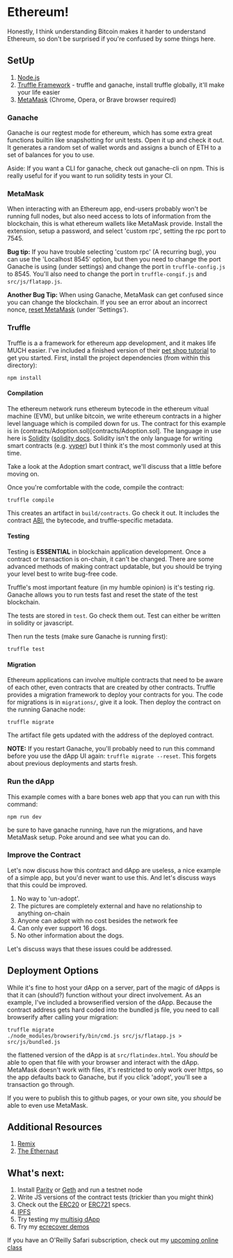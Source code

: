 # Ethereum!

Honestly, I think understanding Bitcoin makes it harder to understand
Ethereum, so don't be surprised if you're confused by some things here.

## SetUp

1. [Node.js]
2. [Truffle Framework] - truffle and ganache, install truffle globally, it'll
make your life easier
3. [MetaMask] (Chrome, Opera, or Brave browser required)

### Ganache

Ganache is our regtest mode for ethereum, which has some extra great functions
builtin like snapshotting for unit tests. Open it up and check it out.
It generates a random set of wallet words and assigns a bunch of ETH
to a set of balances for you to use.

Aside: If you want a CLI for ganache, check out ganache-cli on npm. This
is really useful for if you want to run solidity tests in your CI.

### MetaMask

When interacting with an Ethereum app, end-users probably won't be running full
nodes, but also need access to lots of information from the blockchain, this
is what ethereum wallets like MetaMask provide. Install the extension,
setup a password, and select 'custom rpc', setting the rpc port to 7545.

**Bug tip:** If you have trouble selecting 'custom rpc' (A recurring bug), you can
use the 'Localhost 8545' option, but then you need to change the port
Ganache is using (under settings) and change the port in `truffle-config.js`
to 8545. You'll also need to change the port in `truffle-congif.js` and
`src/js/flatapp.js`.

**Another Bug Tip:** When using Ganache, MetaMask can get confused
since you can change the blockchain. If you see an error about an incorrect
nonce, [reset MetaMask] (under 'Settings').


### Truffle

Truffle is a a framework for ethereum app development, and it makes life
MUCH easier. I've included a finished version of their [pet shop tutorial]
to get you started. First, install the project dependencies (from within
this directory):

```
npm install
```

#### Compilation

The ethereum network runs ethereum bytecode in the ethereum vitual machine (EVM),
but unlike bitcoin, we write ethereum contracts in a higher level language
which is compiled down for us. The contract for this example is in
(contracts/Adoption.sol)[contracts/Adoption.sol]. The language in use here
is [Solidity] ([solidity docs]. Solidity isn't the only language for writing
smart contracts (e.g. [vyper]) but I think it's the most commonly used at this
time.

Take a look at the Adoption smart contract, we'll discuss that a little
before moving on.

Once you're comfortable with the code, compile the contract:

```
truffle compile
```

This creates an artifact in `build/contracts`. Go check it out.
It includes the contract [ABI], the bytecode, and truffle-specific metadata.

#### Testing

Testing is **ESSENTIAL** in blockchain application development.
Once a contract or transaction is on-chain, it can't be changed. There are
some advanced methods of making contract updatable, but you should
be trying your level best to write bug-free code.

Truffle's most important feature (in my humble opinion) is it's testing rig.
Ganache allows you to run tests fast and reset the state of the test blockchain.

The tests are stored in `test`. Go check them out. Test can either
be written in solidity or javascript. 

Then run the tests (make sure Ganache is running first):

```
truffle test
```

#### Migration

Ethereum applications can involve multiple contracts that need to
be aware of each other, even contracts that are created by other contracts.
Truffle provides a migration framework to deploy your contracts for you.
The code for migrations is in `migrations/`, give it a look. Then
deploy the contract on the running Ganache node:

```
truffle migrate
```

The artifact file gets updated with the address of the deployed contract.

**NOTE:** If you restart Ganache, you'll probably need to run this command
before you use the dApp UI again: `truffle migrate --reset`. This forgets
about previous deployments and starts fresh.


### Run the dApp

This example comes with a bare bones web app that you can run with this command:

```
npm run dev
```

be sure to have ganache running, have run the migrations,
and have MetaMask setup. Poke around and see what you can do.


### Improve the Contract

Let's now discuss how this contract and dApp are useless, a nice example of
a simple app, but you'd never want to use this. And let's discuss
ways that this could be improved.

1. No way to 'un-adopt'.
2. The pictures are completely external and have no relationship to anything on-chain
3. Anyone can adopt with no cost besides the network fee
4. Can only ever support 16 dogs.
5. No other information about the dogs.

Let's discuss ways that these issues could be addressed.

## Deployment Options

While it's fine to host your dApp on a server, part of the magic of dApps
is that it can (should?) function without your direct involvement.
As an example, I've included a browserified version of the dApp.
Because the contract address gets hard coded into the bundled js file,
you need to call browserify after calling your migration:

```
truffle migrate
./node_modules/browserify/bin/cmd.js src/js/flatapp.js > src/js/bundled.js
```

the flattened version of the dApp is at `src/flatindex.html`. You *should*
be able to open that file with your browser and interact with the dApp.
MetaMask doesn't work with files, it's restricted to only work over https,
so the app defaults back to Ganache, but if you click 'adopt', you'll see
a transaction go through.

If you were to publish this to github pages, or your own site,
you *should* be able to even use MetaMask.


## Additional Resources

1. [Remix]
1. [The Ethernaut]


## What's next:

1. Install [Parity] or [Geth] and run a testnet node
2. Write JS versions of the contract tests (trickier than you might think)
3. Check out the [ERC20] or [ERC721] specs.
4. [IPFS]
5. Try testing my [multisig dApp]
6. Try my [ecrecover demos]

If you have an O'Reilly Safari subscription, check out my [upcoming online class]


[node.js]: https://nodejs.org/en/
[truffle framework]: https://truffleframework.com/
[metamask]: https://metamask.io/
[pet shop tutorial]: https://truffleframework.com/tutorials/pet-shop
[reset Metamask]: https://stackoverflow.com/questions/45585735/testrpc-ganache-the-tx-doesnt-have-the-correct-nonce
[solidity]: https://github.com/ethereum/solidity
[solidity docs]: https://solidity.readthedocs.io/en/v0.5.5/
[vyper]: https://github.com/ethereum/vyper
[abi]: https://solidity.readthedocs.io/en/develop/abi-spec.html
[remix]: https://remix.ethereum.org
[multisig dapp]: https://github.com/unchained-capital/ethereum-multisig
[ecrecover demos]: https://github.com/destrys/ecrecover-demo
[ipfs]: https://ipfs.io/
[parity]: https://www.parity.io/ethereum/
[geth]: https://github.com/ethereum/go-ethereum
[erc20]: https://github.com/ethereum/EIPs/blob/master/EIPS/eip-20.md
[erc721]: https://github.com/ethereum/EIPs/blob/master/EIPS/eip-721.md
[upcoming online class]: https://learning.oreilly.com/live-training/courses/an-introduction-to-ethereum-dapps/0636920254539/
[the ethernaut]: https://ethernaut.zeppelin.solutions/